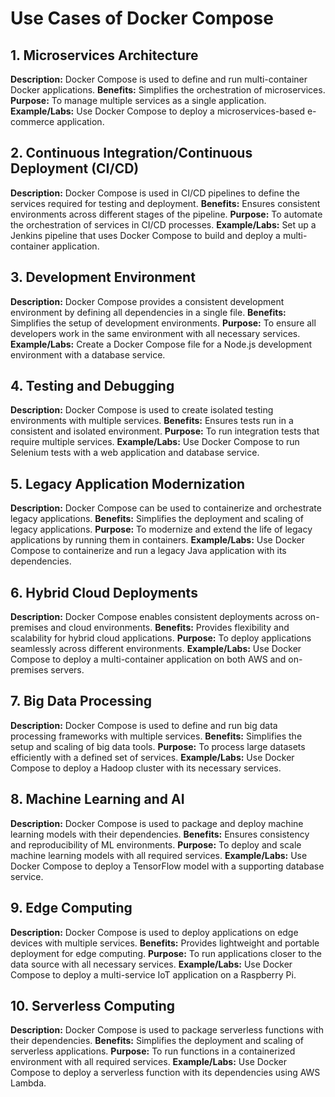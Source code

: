 # Use Cases of Docker Compose

## 1. Microservices Architecture
**Description:** Docker Compose is used to define and run multi-container Docker applications.
**Benefits:** Simplifies the orchestration of microservices.
**Purpose:** To manage multiple services as a single application.
**Example/Labs:** Use Docker Compose to deploy a microservices-based e-commerce application.

## 2. Continuous Integration/Continuous Deployment (CI/CD)
**Description:** Docker Compose is used in CI/CD pipelines to define the services required for testing and deployment.
**Benefits:** Ensures consistent environments across different stages of the pipeline.
**Purpose:** To automate the orchestration of services in CI/CD processes.
**Example/Labs:** Set up a Jenkins pipeline that uses Docker Compose to build and deploy a multi-container application.

## 3. Development Environment
**Description:** Docker Compose provides a consistent development environment by defining all dependencies in a single file.
**Benefits:** Simplifies the setup of development environments.
**Purpose:** To ensure all developers work in the same environment with all necessary services.
**Example/Labs:** Create a Docker Compose file for a Node.js development environment with a database service.

## 4. Testing and Debugging
**Description:** Docker Compose is used to create isolated testing environments with multiple services.
**Benefits:** Ensures tests run in a consistent and isolated environment.
**Purpose:** To run integration tests that require multiple services.
**Example/Labs:** Use Docker Compose to run Selenium tests with a web application and database service.

## 5. Legacy Application Modernization
**Description:** Docker Compose can be used to containerize and orchestrate legacy applications.
**Benefits:** Simplifies the deployment and scaling of legacy applications.
**Purpose:** To modernize and extend the life of legacy applications by running them in containers.
**Example/Labs:** Use Docker Compose to containerize and run a legacy Java application with its dependencies.

## 6. Hybrid Cloud Deployments
**Description:** Docker Compose enables consistent deployments across on-premises and cloud environments.
**Benefits:** Provides flexibility and scalability for hybrid cloud applications.
**Purpose:** To deploy applications seamlessly across different environments.
**Example/Labs:** Use Docker Compose to deploy a multi-container application on both AWS and on-premises servers.

## 7. Big Data Processing
**Description:** Docker Compose is used to define and run big data processing frameworks with multiple services.
**Benefits:** Simplifies the setup and scaling of big data tools.
**Purpose:** To process large datasets efficiently with a defined set of services.
**Example/Labs:** Use Docker Compose to deploy a Hadoop cluster with its necessary services.

## 8. Machine Learning and AI
**Description:** Docker Compose is used to package and deploy machine learning models with their dependencies.
**Benefits:** Ensures consistency and reproducibility of ML environments.
**Purpose:** To deploy and scale machine learning models with all required services.
**Example/Labs:** Use Docker Compose to deploy a TensorFlow model with a supporting database service.

## 9. Edge Computing
**Description:** Docker Compose is used to deploy applications on edge devices with multiple services.
**Benefits:** Provides lightweight and portable deployment for edge computing.
**Purpose:** To run applications closer to the data source with all necessary services.
**Example/Labs:** Use Docker Compose to deploy a multi-service IoT application on a Raspberry Pi.

## 10. Serverless Computing
**Description:** Docker Compose is used to package serverless functions with their dependencies.
**Benefits:** Simplifies the deployment and scaling of serverless applications.
**Purpose:** To run functions in a containerized environment with all required services.
**Example/Labs:** Use Docker Compose to deploy a serverless function with its dependencies using AWS Lambda.


